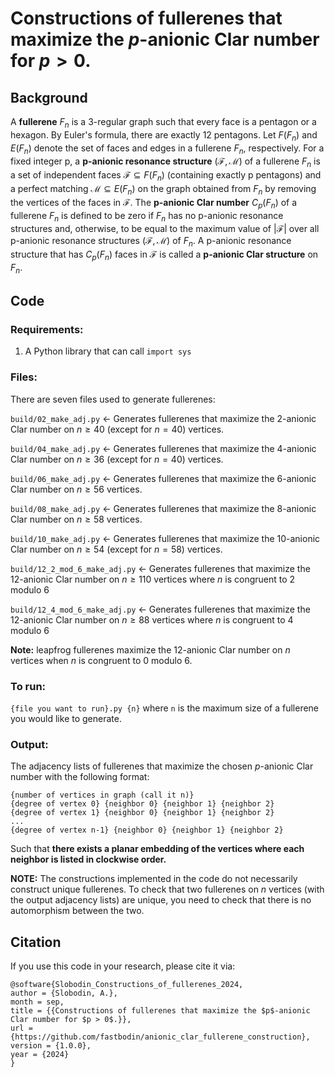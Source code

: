 # Constructions of fullerenes that maximize the $p$-anionic Clar number for $p > 0$.

## Background

A **fullerene** $F_n$ is a 3-regular graph such that every face is a pentagon
or a hexagon. By Euler's formula, there are exactly 12 pentagons. Let $F(F_n)$
and $E(F_n)$ denote the set of faces and edges in a fullerene $F_n$,
respectively. For a fixed integer p, a **p-anionic resonance structure**
$(\mathcal{F}, \mathcal{M})$ of a fullerene $F_n$ is a set of independent faces
$\mathcal{F} \subseteq F(F_n)$ (containing exactly p pentagons) and a perfect
matching $\mathcal{M} \subseteq E(F_n)$ on the graph obtained from $F_n$ by
removing the vertices of the faces in $\mathcal{F}$. The **p-anionic Clar
number** $C_p(F_n)$ of a fullerene $F_n$ is defined to be zero if $F_n$ has no
p-anionic resonance structures and, otherwise, to be equal to the maximum value
of $|\mathcal{F}|$ over all p-anionic resonance structures $(\mathcal{F},
\mathcal{M})$ of $F_n$. A p-anionic resonance structure that has $C_p(F_n)$
faces in $\mathcal{F}$ is called a **p-anionic Clar structure** on $F_n$.

## Code

### Requirements:

1. A Python library that can call `import sys`

### Files:
There are seven files used to generate fullerenes:

`build/02_make_adj.py` <- Generates fullerenes that maximize the 2-anionic Clar number
on $n \ge 40$ (except for $n = 40$) vertices.

`build/04_make_adj.py` <- Generates fullerenes that maximize the 4-anionic Clar number
on $n \ge 36$ (except for $n = 40$) vertices.

`build/06_make_adj.py` <- Generates fullerenes that maximize the 6-anionic Clar number
on $n \ge 56$ vertices.

`build/08_make_adj.py` <- Generates fullerenes that maximize the 8-anionic Clar number
on $n \ge 58$ vertices.

`build/10_make_adj.py` <- Generates fullerenes that maximize the 10-anionic Clar number
on $n \ge 54$ (except for $n = 58$) vertices.

`build/12_2_mod_6_make_adj.py` <- Generates fullerenes that maximize the 12-anionic Clar
number on $n \ge 110$ vertices where $n$ is congruent to 2 modulo 6

`build/12_4_mod_6_make_adj.py` <- Generates fullerenes that maximize the 12-anionic Clar
number on $n \ge 88$ vertices where $n$ is congruent to 4 modulo 6

**Note:** leapfrog fullerenes maximize the 12-anionic Clar number on $n$
vertices when $n$ is congruent to $0$ modulo $6$.

### To run:
`{file you want to run}.py {n}` where `n` is the maximum size of a
fullerene you would like to generate.

### Output:
The adjacency lists of fullerenes that maximize the chosen $p$-anionic
Clar number with the following format:

```
{number of vertices in graph (call it n)}
{degree of vertex 0} {neighbor 0} {neighbor 1} {neighbor 2}
{degree of vertex 1} {neighbor 0} {neighbor 1} {neighbor 2}
...
{degree of vertex n-1} {neighbor 0} {neighbor 1} {neighbor 2}
```

Such that **there exists a planar embedding of the vertices where each neighbor
is listed in clockwise order.**

**NOTE:** The constructions implemented in the code do not necessarily
construct unique fullerenes. To check that two fullerenes on $n$ vertices
(with the output adjacency lists) are unique, you need to check that there
is no automorphism between the two.

## Citation

If you use this code in your research, please cite it via:

```
@software{Slobodin_Constructions_of_fullerenes_2024,
author = {Slobodin, A.},
month = sep,
title = {{Constructions of fullerenes that maximize the $p$-anionic Clar number for $p > 0$.}},
url = {https://github.com/fastbodin/anionic_clar_fullerene_construction},
version = {1.0.0},
year = {2024}
}
```
